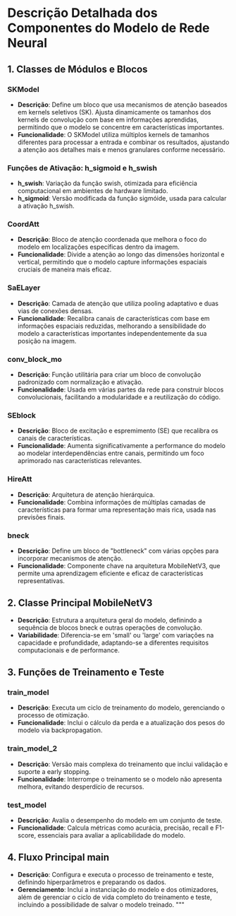 # Descrição Detalhada dos Componentes do Modelo de Rede Neural

## 1. Classes de Módulos e Blocos

### SKModel

- **Descrição**: Define um bloco que usa mecanismos de atenção baseados em kernels seletivos (SK). Ajusta dinamicamente os tamanhos dos kernels de convolução com base em informações aprendidas, permitindo que o modelo se concentre em características importantes.
- **Funcionalidade**: O SKModel utiliza múltiplos kernels de tamanhos diferentes para processar a entrada e combinar os resultados, ajustando a atenção aos detalhes mais e menos granulares conforme necessário.

### Funções de Ativação: h_sigmoid e h_swish

- **h_swish**: Variação da função swish, otimizada para eficiência computacional em ambientes de hardware limitado.
- **h_sigmoid**: Versão modificada da função sigmóide, usada para calcular a ativação h_swish.

### CoordAtt

- **Descrição**: Bloco de atenção coordenada que melhora o foco do modelo em localizações específicas dentro da imagem.
- **Funcionalidade**: Divide a atenção ao longo das dimensões horizontal e vertical, permitindo que o modelo capture informações espaciais cruciais de maneira mais eficaz.

### SaELayer

- **Descrição**: Camada de atenção que utiliza pooling adaptativo e duas vias de conexões densas.
- **Funcionalidade**: Recalibra canais de características com base em informações espaciais reduzidas, melhorando a sensibilidade do modelo a características importantes independentemente da sua posição na imagem.

### conv_block_mo

- **Descrição**: Função utilitária para criar um bloco de convolução padronizado com normalização e ativação.
- **Funcionalidade**: Usada em várias partes da rede para construir blocos convolucionais, facilitando a modularidade e a reutilização do código.

### SEblock

- **Descrição**: Bloco de excitação e espremimento (SE) que recalibra os canais de características.
- **Funcionalidade**: Aumenta significativamente a performance do modelo ao modelar interdependências entre canais, permitindo um foco aprimorado nas características relevantes.

### HireAtt

- **Descrição**: Arquitetura de atenção hierárquica.
- **Funcionalidade**: Combina informações de múltiplas camadas de características para formar uma representação mais rica, usada nas previsões finais.

### bneck

- **Descrição**: Define um bloco de "bottleneck" com várias opções para incorporar mecanismos de atenção.
- **Funcionalidade**: Componente chave na arquitetura MobileNetV3, que permite uma aprendizagem eficiente e eficaz de características representativas.

## 2. Classe Principal MobileNetV3

- **Descrição**: Estrutura a arquitetura geral do modelo, definindo a sequência de blocos bneck e outras operações de convolução.
- **Variabilidade**: Diferencia-se em 'small' ou 'large' com variações na capacidade e profundidade, adaptando-se a diferentes requisitos computacionais e de performance.

## 3. Funções de Treinamento e Teste

### train_model

- **Descrição**: Executa um ciclo de treinamento do modelo, gerenciando o processo de otimização.
- **Funcionalidade**: Inclui o cálculo da perda e a atualização dos pesos do modelo via backpropagation.

### train_model_2

- **Descrição**: Versão mais complexa do treinamento que inclui validação e suporte a early stopping.
- **Funcionalidade**: Interrompe o treinamento se o modelo não apresenta melhora, evitando desperdício de recursos.

### test_model

- **Descrição**: Avalia o desempenho do modelo em um conjunto de teste.
- **Funcionalidade**: Calcula métricas como acurácia, precisão, recall e F1-score, essenciais para avaliar a aplicabilidade do modelo.

## 4. Fluxo Principal main

- **Descrição**: Configura e executa o processo de treinamento e teste, definindo hiperparâmetros e preparando os dados.
- **Gerenciamento**: Inclui a instanciação do modelo e dos otimizadores, além de gerenciar o ciclo de vida completo do treinamento e teste, incluindo a possibilidade de salvar o modelo treinado.
  """
